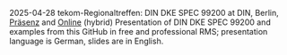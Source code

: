 2025-04-28
tekom-Regionaltreffen: DIN DKE SPEC 99200 at DIN, Berlin, [Präsenz](https://www.tekom.de/meine-tekom/regionalgruppen/regionalgruppe-berlin-brandenburg/veranstaltungen-rg-berlin-brandenburg/din-dke-spec-99200-austauschformat-fuer-oeffentlich-verfuegbare-normen-praesenz-andreas-wernicke-din-solutions-gmbh) and [Online](https://www.tekom.de/meine-tekom/regionalgruppen/regionalgruppe-berlin-brandenburg/veranstaltungen-rg-berlin-brandenburg/din-dke-spec-99200-austauschformat-fuer-oeffentlich-verfuegbare-normen-online-andreas-wernicke-din-solutions-gmbh) (hybrid)
Presentation of DIN DKE SPEC 99200 and examples from this GitHub in free and professional RMS; presentation language is German, slides are in English.
